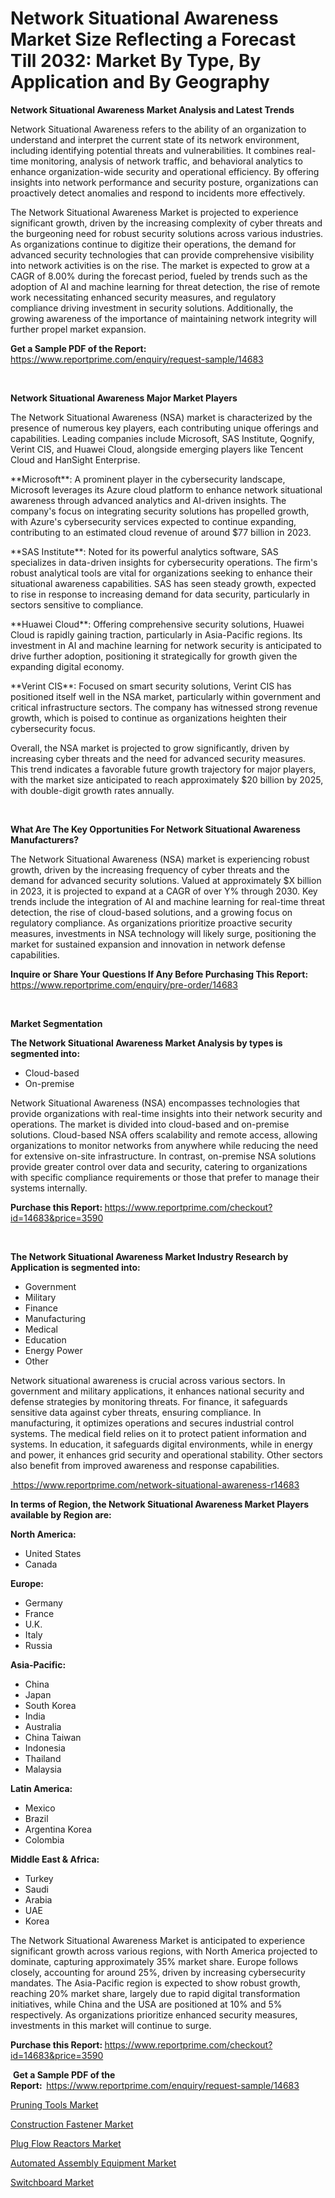 <p><h1>Network Situational Awareness Market Size Reflecting a Forecast Till 2032: Market By Type, By Application and By Geography</h1></p><p><strong>Network Situational Awareness Market Analysis and Latest Trends</strong></p>
<p><p>Network Situational Awareness refers to the ability of an organization to understand and interpret the current state of its network environment, including identifying potential threats and vulnerabilities. It combines real-time monitoring, analysis of network traffic, and behavioral analytics to enhance organization-wide security and operational efficiency. By offering insights into network performance and security posture, organizations can proactively detect anomalies and respond to incidents more effectively.</p><p>The Network Situational Awareness Market is projected to experience significant growth, driven by the increasing complexity of cyber threats and the burgeoning need for robust security solutions across various industries. As organizations continue to digitize their operations, the demand for advanced security technologies that can provide comprehensive visibility into network activities is on the rise. The market is expected to grow at a CAGR of 8.00% during the forecast period, fueled by trends such as the adoption of AI and machine learning for threat detection, the rise of remote work necessitating enhanced security measures, and regulatory compliance driving investment in security solutions. Additionally, the growing awareness of the importance of maintaining network integrity will further propel market expansion.</p></p>
<p><strong>Get a Sample PDF of the Report:&nbsp;</strong> <a href="https://www.reportprime.com/enquiry/request-sample/14683?utm_campaign=2669&utm_medium=2&utm_source=Github&utm_content=ia&utm_term=20032025&utm_id=network-situational-awareness">https://www.reportprime.com/enquiry/request-sample/14683</a></p>
<p>&nbsp;</p>
<p><strong>Network Situational Awareness Major Market Players</strong></p>
<p><p>The Network Situational Awareness (NSA) market is characterized by the presence of numerous key players, each contributing unique offerings and capabilities. Leading companies include Microsoft, SAS Institute, Qognify, Verint CIS, and Huawei Cloud, alongside emerging players like Tencent Cloud and HanSight Enterprise.</p><p>**Microsoft**: A prominent player in the cybersecurity landscape, Microsoft leverages its Azure cloud platform to enhance network situational awareness through advanced analytics and AI-driven insights. The company's focus on integrating security solutions has propelled growth, with Azure's cybersecurity services expected to continue expanding, contributing to an estimated cloud revenue of around $77 billion in 2023.</p><p>**SAS Institute**: Noted for its powerful analytics software, SAS specializes in data-driven insights for cybersecurity operations. The firm's robust analytical tools are vital for organizations seeking to enhance their situational awareness capabilities. SAS has seen steady growth, expected to rise in response to increasing demand for data security, particularly in sectors sensitive to compliance.</p><p>**Huawei Cloud**: Offering comprehensive security solutions, Huawei Cloud is rapidly gaining traction, particularly in Asia-Pacific regions. Its investment in AI and machine learning for network security is anticipated to drive further adoption, positioning it strategically for growth given the expanding digital economy.</p><p>**Verint CIS**: Focused on smart security solutions, Verint CIS has positioned itself well in the NSA market, particularly within government and critical infrastructure sectors. The company has witnessed strong revenue growth, which is poised to continue as organizations heighten their cybersecurity focus.</p><p>Overall, the NSA market is projected to grow significantly, driven by increasing cyber threats and the need for advanced security measures. This trend indicates a favorable future growth trajectory for major players, with the market size anticipated to reach approximately $20 billion by 2025, with double-digit growth rates annually.</p></p>
<p>&nbsp;</p>
<p><strong>What Are The Key Opportunities For Network Situational Awareness Manufacturers?</strong></p>
<p><p>The Network Situational Awareness (NSA) market is experiencing robust growth, driven by the increasing frequency of cyber threats and the demand for advanced security solutions. Valued at approximately $X billion in 2023, it is projected to expand at a CAGR of over Y% through 2030. Key trends include the integration of AI and machine learning for real-time threat detection, the rise of cloud-based solutions, and a growing focus on regulatory compliance. As organizations prioritize proactive security measures, investments in NSA technology will likely surge, positioning the market for sustained expansion and innovation in network defense capabilities.</p></p>
<p><strong>Inquire or Share Your Questions If Any Before Purchasing This Report:</strong> <a href="https://www.reportprime.com/enquiry/pre-order/14683?utm_campaign=2669&utm_medium=2&utm_source=Github&utm_content=ia&utm_term=20032025&utm_id=network-situational-awareness">https://www.reportprime.com/enquiry/pre-order/14683</a></p>
<p>&nbsp;</p>
<p><strong>Market Segmentation</strong></p>
<p><strong>The Network Situational Awareness Market Analysis by types is segmented into:</strong></p>
<p><ul><li>Cloud-based</li><li>On-premise</li></ul></p>
<p><p>Network Situational Awareness (NSA) encompasses technologies that provide organizations with real-time insights into their network security and operations. The market is divided into cloud-based and on-premise solutions. Cloud-based NSA offers scalability and remote access, allowing organizations to monitor networks from anywhere while reducing the need for extensive on-site infrastructure. In contrast, on-premise NSA solutions provide greater control over data and security, catering to organizations with specific compliance requirements or those that prefer to manage their systems internally.</p></p>
<p><strong>Purchase this Report:&nbsp;</strong><a href="https://www.reportprime.com/checkout?id=14683&price=3590&utm_campaign=2669&utm_medium=2&utm_source=Github&utm_content=ia&utm_term=20032025&utm_id=network-situational-awareness">https://www.reportprime.com/checkout?id=14683&price=3590</a></p>
<p>&nbsp;</p>
<p><strong>The Network Situational Awareness Market Industry Research by Application is segmented into:</strong></p>
<p><ul><li>Government</li><li>Military</li><li>Finance</li><li>Manufacturing</li><li>Medical</li><li>Education</li><li>Energy Power</li><li>Other</li></ul></p>
<p><p>Network situational awareness is crucial across various sectors. In government and military applications, it enhances national security and defense strategies by monitoring threats. For finance, it safeguards sensitive data against cyber threats, ensuring compliance. In manufacturing, it optimizes operations and secures industrial control systems. The medical field relies on it to protect patient information and systems. In education, it safeguards digital environments, while in energy and power, it enhances grid security and operational stability. Other sectors also benefit from improved awareness and response capabilities.</p></p>
<p><a href="https://www.reportprime.com/network-situational-awareness-r14683?utm_campaign=2669&utm_medium=2&utm_source=Github&utm_content=ia&utm_term=20032025&utm_id=network-situational-awareness">&nbsp;https://www.reportprime.com/network-situational-awareness-r14683</a></p>
<p><strong>In terms of Region, the Network Situational Awareness Market Players available by Region are:</strong></p>
<p>
    <p> <strong> North America: </strong>
        <ul>
            <li>United States</li>
            <li>Canada</li>
        </ul>
        </p> 
    <p> <strong> Europe: </strong>
        <ul>
            <li>Germany</li>
            <li>France</li>
            <li>U.K.</li>
            <li>Italy</li>
            <li>Russia</li>
        </ul>
        </p> 
    <p> <strong> Asia-Pacific: </strong>
        <ul>
            <li>China</li>
            <li>Japan</li>
            <li>South Korea</li>
            <li>India</li>
            <li>Australia</li>
            <li>China Taiwan</li>
            <li>Indonesia</li>
            <li>Thailand</li>
            <li>Malaysia</li>
        </ul>
        </p> 
    <p> <strong> Latin America: </strong>
        <ul>
            <li>Mexico</li>
            <li>Brazil</li>
            <li>Argentina Korea</li>
            <li>Colombia</li>
        </ul>
        </p> 
    <p> <strong> Middle East & Africa: </strong>
        <ul>
            <li>Turkey</li>
            <li>Saudi</li>
            <li>Arabia</li>
            <li>UAE</li>
            <li>Korea</li>
        </ul>
    </p>
    </p>
<p><p>The Network Situational Awareness Market is anticipated to experience significant growth across various regions, with North America projected to dominate, capturing approximately 35% market share. Europe follows closely, accounting for around 25%, driven by increasing cybersecurity mandates. The Asia-Pacific region is expected to show robust growth, reaching 20% market share, largely due to rapid digital transformation initiatives, while China and the USA are positioned at 10% and 5% respectively. As organizations prioritize enhanced security measures, investments in this market will continue to surge.</p></p>
<p><strong>Purchase this Report: </strong><a href="https://www.reportprime.com/checkout?id=14683&price=3590&utm_campaign=2669&utm_medium=2&utm_source=Github&utm_content=ia&utm_term=20032025&utm_id=network-situational-awareness">https://www.reportprime.com/checkout?id=14683&price=3590</a></p>
<p>&nbsp;<strong>Get a Sample PDF of the Report:&nbsp;&nbsp;</strong><a href="https://www.reportprime.com/enquiry/request-sample/14683?utm_campaign=2669&utm_medium=2&utm_source=Github&utm_content=ia&utm_term=20032025&utm_id=network-situational-awareness">https://www.reportprime.com/enquiry/request-sample/14683</a></p>
<p><strong></strong></p>
<p><p><a href="https://www.linkedin.com/pulse/projected-cagr-41-pruning-tools-market-analysis-production-4n7tc?utm_campaign=2669&utm_medium=2&utm_source=Github&utm_content=ia&utm_term=20032025&utm_id=network-situational-awareness">Pruning Tools Market</a></p><p><a href="https://www.linkedin.com/pulse/evolvingconstruction-fastener-marketdynamics-types-applications-s5gec?utm_campaign=2669&utm_medium=2&utm_source=Github&utm_content=ia&utm_term=20032025&utm_id=network-situational-awareness">Construction Fastener Market</a></p><p><a href="https://www.linkedin.com/pulse/plug-flow-reactors-market-size-expand-cagr-141-along-br1af?utm_campaign=2669&utm_medium=2&utm_source=Github&utm_content=ia&utm_term=20032025&utm_id=network-situational-awareness">Plug Flow Reactors Market</a></p><p><a href="https://www.linkedin.com/pulse/pioneering-growth-analyzing-global-automated-assembly-equipment-pvlhc?utm_campaign=2669&utm_medium=2&utm_source=Github&utm_content=ia&utm_term=20032025&utm_id=network-situational-awareness">Automated Assembly Equipment Market</a></p><p><a href="https://www.linkedin.com/pulse/switchboard-market-global-analysis-trends-forecasts-2025-2032-hsccf?utm_campaign=2669&utm_medium=2&utm_source=Github&utm_content=ia&utm_term=20032025&utm_id=network-situational-awareness">Switchboard Market</a></p></p>
